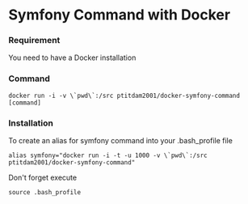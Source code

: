 # Symfony Command with Docker


### Requirement

You need to have a Docker installation

### Command

```
docker run -i -v \`pwd\`:/src ptitdam2001/docker-symfony-command [command]
```

### Installation

To create an alias for symfony command into your .bash_profile file

```
alias symfony="docker run -i -t -u 1000 -v \`pwd\`:/src ptitdam2001/docker-symfony-command"
```

Don't forget execute
```
source .bash_profile
```
